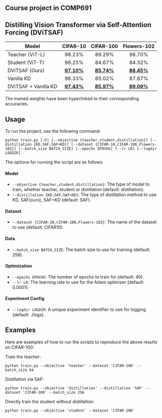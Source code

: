 ## Course project in COMP691
## Distilling Vision Transformer via Self-Attention Forcing (DViTSAF)
| Model            | CIFAR-10 | CIFAR-100 | Flowers-102 |
| ----------------|:---------:|:----------:|:------------:|
| Teacher (ViT-L)  | 98.23%   | 89.29%    | 98.70%      |
| Student (ViT-T)  | 96.25%   | 84.67%    | 84.32%      |
| DViTSAF (Ours)   | [**97.10%**](https://drive.google.com/file/d/1BUCs2YZykusyXLMYwaniyQ9wuOBKyKpN/view?usp=share_link)   | [**85.74%**](https://drive.google.com/file/d/18BM9S7D_MD0GLamvrwVqXhaqjZRteJTy/view?usp=share_link)    | [**88.45%**](https://drive.google.com/file/d/1jOM8HH2vCdPAAIw9o6F4DDanPluLOuy0/view?usp=share_link)      |
| Vanilla KD       | 96.33%   | 85.02%    | 87.67%      |
| DViTSAF + Vanilla KD | [**97.43%**](https://drive.google.com/file/d/1D1KIv1Q0u5oQlKgzkO3bIv5pSEBRTtSo/view?usp=sharing) | [**85.97%**](https://drive.google.com/file/d/1AvKRNkxzUlawEwDFlFgVJpWFk1m2DFYW/view?usp=share_link) | [**89.09%**](https://drive.google.com/file/d/1aJ6oh-daYk7N2Ztg2xAgcRq4lJAU2zyK/view?usp=share_link) |

The trained weights have been hyperlinked to their corresponding accuracies.

## Usage

To run the project, use the following command:
```
python train.py [-h] [--objective {teacher,student,distillation}] [--distillation {KD,SAF,SAF+KD}] [--dataset {CIFAR-10,CIFAR-100,Flowers-102}] [--batch_size BATCH_SIZE] [--epochs EPOCHS] [--lr LR] [--logdir LOGDIR]
```
The options for running the script are as follows:

#### Model

* `--objective {teacher,student,distillation}`: The type of model to train, whether teacher, student or distillation (default: distillation).
* `--distillation {KD,SAF,SAF+KD}`: The type of distillation method to use: KD, SAF(ours), SAF+KD (default: SAF).

#### Dataset

* `--dataset {CIFAR-10,CIFAR-100,Flowers-102}`: The name of the dataset to use (default: CIFAR10).

#### Data

* `--batch_size BATCH_SIZE`: The batch size to use for training (default: 256).

#### Optimization

* `--epochs EPOCHS`: The number of epochs to train for (default: 40).
* `--lr LR`: The learning rate to use for the Adam optimizer (default: 0.0001).

#### Experiment Config

* `--logdir LOGDIR`: A unique experiment identifier to use for logging (default: ./logs).


## Examples

Here are examples of how to run the scripts to reproduce the above results on CIFAR-100:

Train the teacher:
```
python train.py --objective 'teacher' --dataset 'CIFAR-100' --batch_size 64
```
Distillation via SAF:
```
python train.py --objective 'distillation' --distillation 'SAF' --dataset 'CIFAR-100' --batch_size 256
```
Directly train the student without distillation:
```
python train.py --objective 'student' --dataset 'CIFAR-100' 
```
